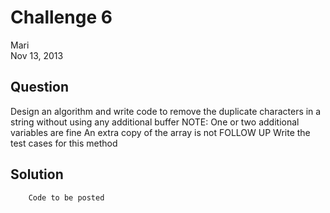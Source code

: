 # Challenge 6
Mari  
Nov 13, 2013


## Question
Design an algorithm and write code to remove the duplicate characters in a string without using any additional buffer NOTE: One or two additional variables are fine An extra copy of the array is not
FOLLOW UP
Write the test cases for this method


## Solution
```
	Code to be posted
```

